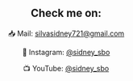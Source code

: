 <h2 align="center">Check me on:</h2>
<p align="center">
  📥 Mail: <a href="mailto:silvasidney721@gmail.com">
  silvasidney721@gmail.com
  </a> <br>
</p>
<p align="center">
  👥 Instagram: <a href="https://instagram.com/sidney_sbo?igshid=ZGUzMzM3NWJiOQ==">
  @sidney_sbo
  </a> <br>
</p>
<p align="center">
  📺 YouTube: <a href="https://www.youtube.com/channel/UCucktcO-wioFdxoVusKuH6A">
  @sidney_sbo
  </a> <br>
</p>






